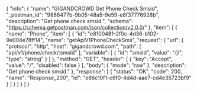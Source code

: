 {
  "info": {
    "name": "GIGANDCROWD Get Phone Check Smsid",
    "_postman_id": "9886477b-9b05-48a5-9e59-e8f37776928b",
    "description": "Get phone check smsid.",
    "schema": "https://schema.getpostman.com/json/collection/v2.0.0/"
  },
  "item": [
    {
      "name": "Phone",
      "item": [
        {
          "id": "e8100481-2f0c-4d36-b102-9e004e78ff14",
          "name": "getApiV1PhoneCheckSms",
          "request": {
            "url": {
              "protocol": "http",
              "host": "gigandcrowd.com",
              "path": [
                "api/v1/phone/check/:smsId"
              ],
              "variable": [
                {
                  "id": "smsId",
                  "value": "{}",
                  "type": "string"
                }
              ]
            },
            "method": "GET",
            "header": [
              {
                "key": "Accept",
                "value": "*/*",
                "disabled": false
              }
            ],
            "body": {
              "mode": "raw"
            },
            "description": "Get phone check smsid."
          },
          "response": [
            {
              "status": "OK",
              "code": 200,
              "name": "Response_200",
              "id": "e86c10f1-c6f0-4d4d-aae7-cd4e35723bf9"
            }
          ]
        }
      ]
    }
  ]
}